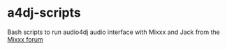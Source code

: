 # a4dj-scripts
Bash scripts to run audio4dj audio interface with Mixxx and Jack from the [Mixxx forum](http://www.mixxx.org/forums/viewtopic.php?f=3&t=3937)
